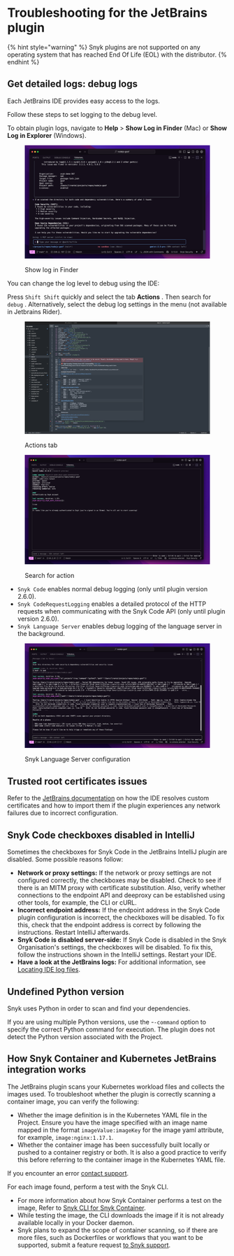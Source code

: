 # Troubleshooting for the JetBrains plugin

{% hint style="warning" %}
Snyk plugins are not supported on any operating system that has reached End Of Life (EOL) with the distributor.
{% endhint %}

## Get detailed logs: debug logs

Each JetBrains IDE provides easy access to the logs.

Follow these steps to set logging to the debug level.

To obtain plugin logs, navigate to **Help** > **Show Log in Finder** (Mac) or **Show Log in Explorer** (Windows).

<figure><img src="../../../.gitbook/assets/image (487).png" alt="Show log in Finder"><figcaption><p>Show log in Finder</p></figcaption></figure>

You can change the log level to debug using the IDE:

Press `Shift Shift` quickly and select the tab **Actions** . Then search for `debug` . Alternatively, select the debug log settings in the menu (not available in Jetbrains Rider).

<figure><img src="../../../.gitbook/assets/image (488).png" alt="Actions tab"><figcaption><p>Actions tab</p></figcaption></figure>

<figure><img src="../../../.gitbook/assets/image (489).png" alt="Search for action"><figcaption><p>Search for action</p></figcaption></figure>

* `Snyk Code` enables normal debug logging (only until plugin version 2.6.0).
* `Snyk CodeRequestLogging` enables a detailed protocol of the HTTP requests when communicating with the Snyk Code API (only until plugin version 2.6.0).
* `Snyk Language Server` enables debug logging of the language server in the background.

<figure><img src="../../../.gitbook/assets/image (490).png" alt="Snyk Language Server configuration"><figcaption><p>Snyk Language Server configuration</p></figcaption></figure>

## Trusted root certificates issues

Refer to the [JetBrains documentation](https://www.jetbrains.com/help/idea/ssl-certificates.html) on how the IDE resolves custom certificates and how to import them if the plugin experiences any network failures due to incorrect configuration.

## Snyk Code checkboxes disabled in IntelliJ

Sometimes the checkboxes for Snyk Code in the JetBrains IntelliJ plugin are disabled. Some possible reasons follow:

* **Network or proxy settings:** If the network or proxy settings are not configured correctly, the checkboxes may be disabled. Check to see if there is an MITM proxy with certificate substitution. Also, verify whether connections to the endpoint API and deeproxy can be established using other tools, for example, the CLI or cURL.
* **Incorrect endpoint address:** If the endpoint address in the Snyk Code plugin configuration is incorrect, the checkboxes will be disabled. To fix this, check that the endpoint address is correct by following the instructions. Restart IntelliJ afterwards.
* **Snyk Code is disabled server-side:** If Snyk Code is disabled in the Snyk Organisation's settings, the checkboxes will be disabled. To fix this, follow the instructions shown in the IntelliJ settings. Restart your IDE.
* **Have a look at the JetBrains logs:** For additional information, see [Locating IDE log files](https://intellij-support.jetbrains.com/hc/en-us/articles/207241085-Locating-IDE-log-files).

## Undefined Python version

Snyk uses Python in order to scan and find your dependencies.

If you are using multiple Python versions, use the -`-command` option to specify the correct Python command for execution. The plugin does not detect the Python version associated with the Project.

## How Snyk Container and Kubernetes JetBrains integration works

The JetBrains plugin scans your Kubernetes workload files and collects the images used. To troubleshoot whether the plugin is correctly scanning a container image, you can verify the following:

* Whether the image definition is in the Kubernetes YAML file in the Project. Ensure you have the image specified with an image name mapped in the format `imageValue:imageKey` for the image yaml attribute, for example, `image:nginx:1.17.1`.
* Whether the container image has been successfully built locally or pushed to a container registry or both. It is also a good practice to verify this before referring to the container image in the Kubernetes YAML file.

If you encounter an error [contact support](https://support.snyk.io).

For each image found, perform a test with the Snyk CLI.

* For more information about how Snyk Container performs a test on the image, Refer to [Snyk CLI for Snyk Container](../../../snyk-cli/scan-and-maintain-projects-using-the-cli/snyk-cli-for-snyk-container/).
* While testing the image, the CLI downloads the image if it is not already available locally in your Docker daemon.
* Snyk plans to expand the scope of container scanning, so if there are more files, such as Dockerfiles or workflows that you want to be supported, submit a feature request [to Snyk support](https://support.snyk.io).
